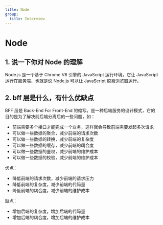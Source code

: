 ```yaml
---
title: Node
group:
  title: Interview
---
```


# Node

## 1. 说一下你对 Node 的理解

Node.js 是一个基于 Chrome V8 引擎的 JavaScript 运行环境，它让 JavaScript 运行在服务端，也就是说 Node.js 可以让 JavaScript 脱离浏览器运行。

## 2. bff 层是什么，有什么优缺点

BFF 层是 Back-End For Front-End 的缩写，是一种后端服务的设计模式，它的目的是为了解决前后端分离后的一些问题，如：

- 前端需要多个接口才能完成一个业务，这样就会导致前端需要发起多次请求
- 可以做一些数据的聚合，减少前端的请求次数
- 可以做一些数据的转换，减少前端的复杂度
- 可以做一些数据的缓存，减少前端的耦合度
- 可以做一些数据的鉴权，减少前端的维护成本
- 可以做一些数据的校验，减少前端的维护成本

优点：

- 降低前端的请求次数，减少前端的请求压力
- 降低前端的复杂度，减少前端的代码量
- 降低前端的耦合度，减少前端的维护成本

缺点：

- 增加后端的复杂度，增加后端的代码量
- 增加后端的耦合度，增加后端的维护成本
